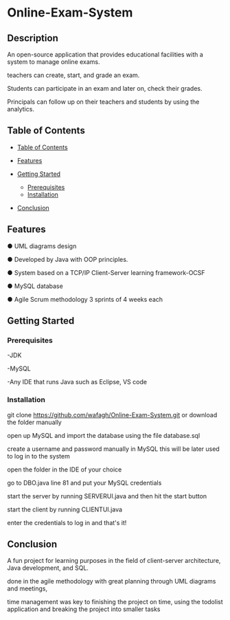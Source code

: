 # Online-Exam-System



## Description

An open-source application that provides educational facilities with a system to manage online exams.

teachers can create, start, and grade an exam.

Students can participate in an exam and later on, check their grades.

Principals can follow up on their teachers and students by using the analytics.



## Table of Contents


  - [Table of Contents](#table-of-contents)
  - [Features](#features)
  - [Getting Started](#getting-started)
    - [Prerequisites](#prerequisites)
    - [Installation](#installation)
  
  - [Conclusion](#conclusion)

## Features


●	UML diagrams design

●	Developed by Java with OOP principles.

●	System based on a TCP/IP Client-Server learning framework-OCSF 

●	MySQL database

●	Agile Scrum methodology 3 sprints of 4 weeks each


## Getting Started



### Prerequisites

-JDK

-MySQL

-Any IDE that runs Java such as Eclipse, VS code


### Installation



git clone https://github.com/wafagh/Online-Exam-System.git or download the folder manually

open up MySQL and import the database using the file database.sql

create a username and password manually in MySQL this will be later used to log in to the system

open the folder in the IDE of your choice

go to DBO.java line 81 and put your MySQL credentials 

start the server by running SERVERUI.java and then hit the start button

start the client by running CLIENTUI.java

enter the credentials to log in and that's it!



## Conclusion


A fun project for learning purposes in the field of client-server architecture, Java development, and SQL.

done in the agile methodology with great planning through UML diagrams and meetings,

time management was key to finishing the project on time, using the todolist application and breaking the project into smaller tasks 


